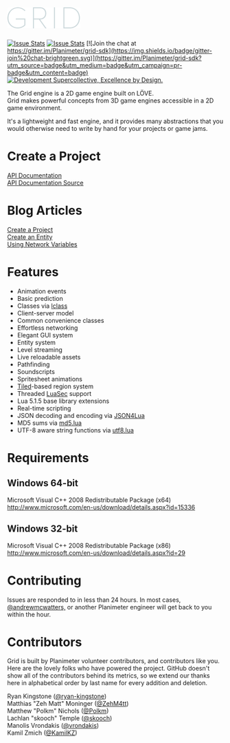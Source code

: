 # ![Grid](/src/images/gui/logo.png?raw=true "Grid")  

[![Issue Stats](http://issuestats.com/github/Planimeter/grid-sdk/badge/pr?style=flat)](http://issuestats.com/github/Planimeter/grid-sdk)
[![Issue Stats](http://issuestats.com/github/Planimeter/grid-sdk/badge/issue?style=flat)](http://issuestats.com/github/Planimeter/grid-sdk)
[![Join the chat at https://gitter.im/Planimeter/grid-sdk](https://img.shields.io/badge/gitter-join%20chat-brightgreen.svg)](https://gitter.im/Planimeter/grid-sdk?utm_source=badge&utm_medium=badge&utm_campaign=pr-badge&utm_content=badge)
[![Development Supercollective, Excellence by Design.](https://img.shields.io/badge/Made%20with%20L%C3%96VE%20by-Planimeter-brightgreen.svg)](http://www.planimeter.org/)

The Grid engine is a 2D game engine built on LÖVE.  
Grid makes powerful concepts from 3D game engines accessible in a 2D game
environment.

It's a lightweight and fast engine, and it provides many abstractions that you
would otherwise need to write by hand for your projects or game jams.

Create a Project
================

[API Documentation](http://www.planimeter.org/grid/api/Home)  
[API Documentation Source](https://github.com/Planimeter/grid)

Blog Articles
=============

[Create a Project](http://www.andrewmcwatters.com/blog/create-a-project-with-grid/)  
[Create an Entity](http://www.andrewmcwatters.com/blog/create-an-entity-in-grid/)  
[Using Network Variables](http://www.andrewmcwatters.com/blog/using-network-variables-in-grid/)

Features
========

* Animation events
* Basic prediction
* Classes via [lclass](https://github.com/andrewmcwatters/lclass "lclass")
* Client-server model
* Common convenience classes
* Effortless networking
* Elegant GUI system
* Entity system
* Level streaming
* Live reloadable assets
* Pathfinding
* Soundscripts
* Spritesheet animations
* [Tiled](http://www.mapeditor.org/ "Tiled")-based region system
* Threaded [LuaSec](https://github.com/brunoos/luasec "LuaSec") support
* Lua 5.1.5 base library extensions
* Real-time scripting
* JSON decoding and encoding via [JSON4Lua](http://json.luaforge.net/ "JSON4Lua")
* MD5 sums via [md5.lua](https://github.com/kikito/md5.lua "md5.lua")
* UTF-8 aware string functions via [utf8.lua](http://www.curse.com/addons/wow/utf8 "utf8.lua")

Requirements
============

Windows 64-bit
--------------

Microsoft Visual C++ 2008 Redistributable Package (x64)  
http://www.microsoft.com/en-us/download/details.aspx?id=15336

Windows 32-bit
--------------

Microsoft Visual C++ 2008 Redistributable Package (x86)  
http://www.microsoft.com/en-us/download/details.aspx?id=29

Contributing
============

Issues are responded to in less than 24 hours. In most cases, [@andrewmcwatters,](https://github.com/andrewmcwatters) or another Planimeter engineer will get back to you within the hour.

Contributors
============

Grid is built by Planimeter volunteer contributors, and contributors like you. Here are the lovely folks who have powered the project. GitHub doesn't show all of the contributors behind its metrics, so we extend our thanks here in alphabetical order by last name for every addition and deletion.

Ryan Kingstone ([@ryan-kingstone](https://github.com/ryan-kingstone))  
Matthias "Zeh Matt" Moninger  ([@ZehM4tt](https://github.com/ZehM4tt))  
Matthew "Polkm" Nichols ([@Polkm](https://github.com/Polkm))  
Lachlan "skooch" Temple ([@skooch](https://github.com/skooch))  
Manolis Vrondakis ([@vrondakis](https://github.com/vrondakis))  
Kamil Zmich ([@KamilKZ](https://github.com/KamilKZ))
